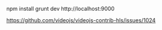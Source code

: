 npm install
grunt dev
http://localhost:9000

https://github.com/videojs/videojs-contrib-hls/issues/1024
